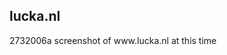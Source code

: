 <article><h2>lucka.nl</h2><time><span class="day">27</span><span class="month">3</span><span class="year">2006</span></time>a screenshot of www.lucka.nl at this time</article>